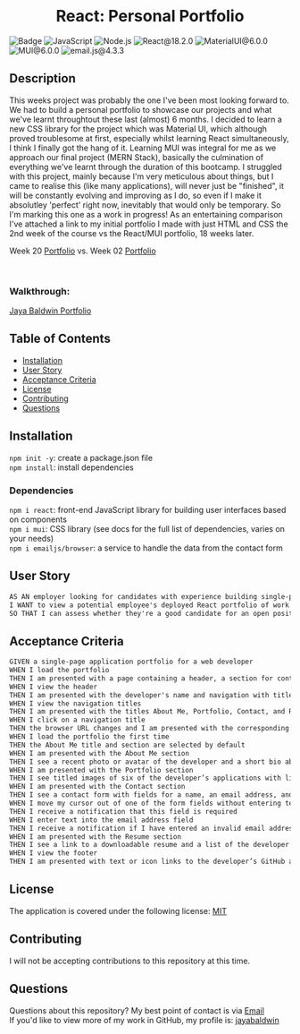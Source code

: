 <br>
  <h1 align="center">React: Personal Portfolio</h1>

![Badge](https://img.shields.io/badge/License-MIT-yellow.svg) ![JavaScript](https://img.shields.io/badge/JavaScript-red) ![Node.js](https://img.shields.io/badge/Node.js-blue) ![React@18.2.0](https://img.shields.io/badge/React@18.2.0-pink) ![MaterialUI@6.0.0](https://img.shields.io/badge/MaterialUI@6.0.0-red) ![MUI@6.0.0](https://img.shields.io/badge/MUI@6.0.0-purple) ![email.js@4.3.3](https://img.shields.io/badge/email.js@4.3.3-green)

## Description

This weeks project was probably the one I've been most looking forward to. We had to build a personal portfolio to showcase our projects and what we've learnt throughtout these last (almost) 6 months. I decided to learn a new CSS library for the project which was Material UI, which although proved troublesome at first, especially whilst learning React simultaneously, I think I finally got the hang of it. Learning MUI was integral for me as we approach our final project (MERN Stack), basically the culmination of everything we've learnt through the duration of this bootcamp. I struggled with this project, mainly because I'm very meticulous about things, but I came to realise this (like many applications), will never just be "finished", it will be constantly evolving and improving as I do, so even if I make it absolutley 'perfect' right now, inevitably that would only be temporary. So I'm marking this one as a work in progress! As an entertaining comparison I've attached a link to my initial portfolio I made with just HTML and CSS the 2nd week of the course vs the React/MUI portfolio, 18 weeks later.

Week 20 [Portfolio](www.jayabaldwin.com) vs. Week 02 [Portfolio](jayabaldwin.github.io/jaya-baldwin-portfolio/)

<br>

### Walkthrough:

[Jaya Baldwin Portfolio](./src/assets/portfolio.gif)


## Table of Contents

- [Installation](#installation)
- [User Story](#user-story)
- [Acceptance Criteria](#acceptance-criteria)
- [License](#license)
- [Contributing](#contributing)
- [Questions](#questions)

## Installation

`npm init -y`: create a package.json file
<br>
`npm install`: install dependencies

### Dependencies

`npm i react`: front-end JavaScript library for building user interfaces based on components
<br>
`npm i mui`: CSS library (see docs for the full list of dependencies, varies on your needs)
<br>
`npm i emailjs/browser`: a service to handle the data from the contact form

## User Story

```md
AS AN employer looking for candidates with experience building single-page applications
I WANT to view a potential employee's deployed React portfolio of work samples
SO THAT I can assess whether they're a good candidate for an open position
```

## Acceptance Criteria

```md
GIVEN a single-page application portfolio for a web developer
WHEN I load the portfolio
THEN I am presented with a page containing a header, a section for content, and a footer
WHEN I view the header
THEN I am presented with the developer's name and navigation with titles corresponding to different sections of the portfolio
WHEN I view the navigation titles
THEN I am presented with the titles About Me, Portfolio, Contact, and Resume, and the title corresponding to the current section is highlighted
WHEN I click on a navigation title
THEN the browser URL changes and I am presented with the corresponding section below the navigation and that title is highlighted
WHEN I load the portfolio the first time
THEN the About Me title and section are selected by default
WHEN I am presented with the About Me section
THEN I see a recent photo or avatar of the developer and a short bio about them
WHEN I am presented with the Portfolio section
THEN I see titled images of six of the developer’s applications with links to both the deployed applications and the corresponding GitHub repositories
WHEN I am presented with the Contact section
THEN I see a contact form with fields for a name, an email address, and a message
WHEN I move my cursor out of one of the form fields without entering text
THEN I receive a notification that this field is required
WHEN I enter text into the email address field
THEN I receive a notification if I have entered an invalid email address
WHEN I am presented with the Resume section
THEN I see a link to a downloadable resume and a list of the developer’s proficiencies
WHEN I view the footer
THEN I am presented with text or icon links to the developer’s GitHub and LinkedIn profiles, and their profile on a third platform (Stack Overflow, Twitter)
```

## License

The application is covered under the following license: [MIT](https://opensource.org/licenses/MIT)

## Contributing

I will not be accepting contributions to this repository at this time.
<br>

## Questions

Questions about this repository? My best point of contact is via [Email](mailto:jayastarrbaldwin@gmail.com)
<br>
If you'd like to view more of my work in GitHub, my profile is: [jayabaldwin](https://github.com/jayabaldwin)
